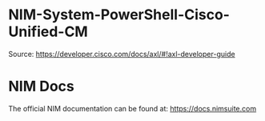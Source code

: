 # NIM-System-PowerShell-Cisco-Unified-CM

Source:
https://developer.cisco.com/docs/axl/#!axl-developer-guide

# NIM Docs
The official NIM documentation can be found at: https://docs.nimsuite.com
